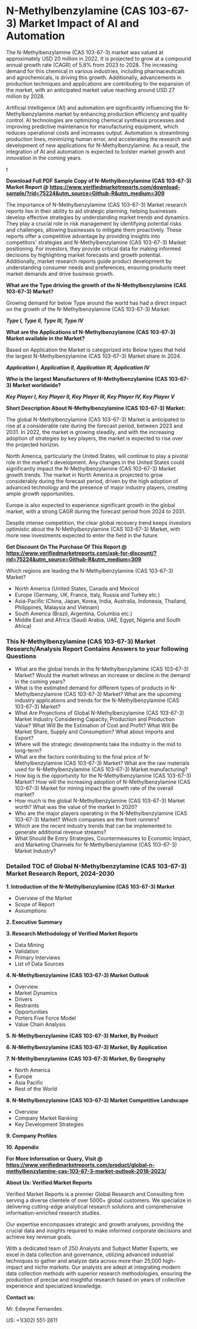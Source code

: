 <meta name="title" content="Global N-Methylbenzylamine (CAS 103-67-3) Market Impact of AI and Automation"><meta name="description" content="The N-Methylbenzylamine (CAS 103-67-3) market was valued at approximately USD 20 million in 2022. It is projected to grow at a compound annual growth rate (CAGR) of 5."><meta name="title" content="N-Methylbenzylamine (CAS 103-67-3) Market Size, Share, Scope, Trends, Growth, Opportunities, Analysis, Forecast"><h1>N-Methylbenzylamine (CAS 103-67-3) Market Impact of AI and Automation</h1><p>The N-Methylbenzylamine (CAS 103-67-3) market was valued at approximately USD 20 million in 2022. It is projected to grow at a compound annual growth rate (CAGR) of 5.8% from 2023 to 2028. The increasing demand for this chemical in various industries, including pharmaceuticals and agrochemicals, is driving this growth. Additionally, advancements in production techniques and applications are contributing to the expansion of the market, with an anticipated market value reaching around USD 27 million by 2028.</p><p>Artificial Intelligence (AI) and automation are significantly influencing the N-Methylbenzylamine market by enhancing production efficiency and quality control. AI technologies are optimizing chemical synthesis processes and improving predictive maintenance for manufacturing equipment, which reduces operational costs and increases output. Automation is streamlining production lines, minimizing human error, and accelerating the research and development of new applications for N-Methylbenzylamine. As a result, the integration of AI and automation is expected to bolster market growth and innovation in the coming years.</p>t</p><p id="" class=""><strong>Download Full PDF Sample Copy of N-Methylbenzylamine (CAS 103-67-3) Market Report @ <a href="https://www.verifiedmarketreports.com/download-sample/?rid=75224&utm_source=Github-R&utm_medium=309" target="_blank">https://www.verifiedmarketreports.com/download-sample/?rid=75224&utm_source=Github-R&utm_medium=309</a></strong></p><p>The importance of&nbsp;N-Methylbenzylamine (CAS 103-67-3) Market research reports lies in their ability to aid strategic planning, helping businesses develop effective strategies by understanding market trends and dynamics. They play a crucial role in risk management by identifying potential risks and challenges, allowing businesses to mitigate them proactively. These reports offer a competitive advantage by providing insights into competitors' strategies and N-Methylbenzylamine (CAS 103-67-3) Market positioning. For investors, they provide critical data for making informed decisions by highlighting market forecasts and growth potential. Additionally, market research reports guide product development by understanding consumer needs and preferences, ensuring products meet market demands and drive business growth.</p><p><strong>What are the&nbsp;Type driving the growth of the N-Methylbenzylamine (CAS 103-67-3) Market?</strong></p><p id="" class="">Growing demand for below Type around the world has had a direct impact on the growth of the N-Methylbenzylamine (CAS 103-67-3) Market:</p><em><strong>Type I, Type II, Type III, Type IV</strong></em></p><strong>What are the&nbsp;Applications&nbsp;of N-Methylbenzylamine (CAS 103-67-3) Market available in the Market?</strong></p><p id="" class="">Based on Application the Market is categorized into Below types that held the largest N-Methylbenzylamine (CAS 103-67-3) Market share In 2024.</p><em><strong>Application I, Application II, Application III, Application IV</strong></em></p><strong>Who is the largest Manufacturers of N-Methylbenzylamine (CAS 103-67-3) Market worldwide?</strong></p><p><em><strong>Key Player I, Key Player II, Key Player III, Key Player IV, Key Player V</strong></em></p><p id="" class=""><strong>Short Description About N-Methylbenzylamine (CAS 103-67-3) Market:</strong></p><p>The global N-Methylbenzylamine (CAS 103-67-3) Market is anticipated to rise at a considerable rate during the forecast period, between 2023 and 2031. In 2022, the market is growing steadily, and with the increasing adoption of strategies by key players, the market is expected to rise over the projected horizon.</p><p>North America, particularly the United States, will continue to play a pivotal role in the market's development. Any changes in the United States could significantly impact the N-Methylbenzylamine (CAS 103-67-3) Market growth trends. The market in North America is projected to grow considerably during the forecast period, driven by the high adoption of advanced technology and the presence of major industry players, creating ample growth opportunities.</p><p>Europe is also expected to experience significant growth in the global market, with a strong CAGR during the forecast period from 2024 to 2031.</p><p>Despite intense competition, the clear global recovery trend keeps investors optimistic about the N-Methylbenzylamine (CAS 103-67-3) Market, with more new investments expected to enter the field in the future.</p><p id="" class=""><strong>Get Discount On The Purchase Of This Report @ <a href="https://www.verifiedmarketreports.com/ask-for-discount/?rid=75224&utm_source=Github-R&utm_medium=309" target="_blank">https://www.verifiedmarketreports.com/ask-for-discount/?rid=75224&utm_source=Github-R&utm_medium=309</a></strong></p>Which regions are leading the N-Methylbenzylamine (CAS 103-67-3) Market?</p><ul><li>North America (United States, Canada and Mexico)</li><li>Europe (Germany, UK, France, Italy, Russia and Turkey etc.)</li><li>Asia-Pacific (China, Japan, Korea, India, Australia, Indonesia, Thailand, Philippines, Malaysia and Vietnam)</li><li>South America (Brazil, Argentina, Columbia etc.)</li><li>Middle East and Africa (Saudi Arabia, UAE, Egypt, Nigeria and South Africa)</li></ul><h3 id="" class="">This N-Methylbenzylamine (CAS 103-67-3) Market Research/Analysis Report Contains Answers to your following Questions</h3><ul><li>What are the global trends in the N-Methylbenzylamine (CAS 103-67-3) Market? Would the market witness an increase or decline in the demand in the coming years?</li><li>What is the estimated demand for different types of products in N-Methylbenzylamine (CAS 103-67-3) Market? What are the upcoming industry applications and trends for the N-Methylbenzylamine (CAS 103-67-3) Market?</li><li>What Are Projections of Global N-Methylbenzylamine (CAS 103-67-3) Market Industry Considering Capacity, Production and Production Value? What Will Be the Estimation of Cost and Profit? What Will Be Market Share, Supply and Consumption? What about imports and Export?</li><li>Where will the strategic developments take the industry in the mid to long-term?</li><li>What are the factors contributing to the final price of N-Methylbenzylamine (CAS 103-67-3) Market? What are the raw materials used for N-Methylbenzylamine (CAS 103-67-3) Market manufacturing?</li><li>How big is the opportunity for the N-Methylbenzylamine (CAS 103-67-3) Market? How will the increasing adoption of N-Methylbenzylamine (CAS 103-67-3) Market for mining impact the growth rate of the overall market?</li><li>How much is the global N-Methylbenzylamine (CAS 103-67-3) Market worth? What was the value of the market In 2020?</li><li>Who are the major players operating in the N-Methylbenzylamine (CAS 103-67-3) Market? Which companies are the front runners?</li><li>Which are the recent industry trends that can be implemented to generate additional revenue streams?</li><li>What Should Be Entry Strategies, Countermeasures to Economic Impact, and Marketing Channels for N-Methylbenzylamine (CAS 103-67-3) Market Industry?</li></ul><h3 id="" class="">Detailed TOC of Global N-Methylbenzylamine (CAS 103-67-3) Market Research Report, 2024-2030</h3><p id="" class=""><strong>1. Introduction of the N-Methylbenzylamine (CAS 103-67-3) Market</strong></p><ul><li>Overview of the Market</li><li>Scope of Report</li><li>Assumptions</li></ul><p id="" class=""><strong>2. Executive Summary</strong></p><p id="" class=""><strong>3. Research Methodology of Verified Market Reports</strong></p><ul><li>Data Mining</li><li>Validation</li><li>Primary Interviews</li><li>List of Data Sources</li></ul><p id="" class=""><strong>4. N-Methylbenzylamine (CAS 103-67-3) Market Outlook</strong></p><ul><li>Overview</li><li>Market Dynamics</li><li>Drivers</li><li>Restraints</li><li>Opportunities</li><li>Porters Five Force Model</li><li>Value Chain Analysis</li></ul><p id="" class=""><strong>5. N-Methylbenzylamine (CAS 103-67-3) Market, By Product</strong></p><p id="" class=""><strong>6. N-Methylbenzylamine (CAS 103-67-3) Market, By Application</strong></p><p id="" class=""><strong>7. N-Methylbenzylamine (CAS 103-67-3) Market, By Geography</strong></p><ul><li>North America</li><li>Europe</li><li>Asia Pacific</li><li>Rest of the World</li></ul><p id="" class=""><strong>8. N-Methylbenzylamine (CAS 103-67-3) Market Competitive Landscape</strong></p><ul><li>Overview</li><li>Company Market Ranking</li><li>Key Development Strategies</li></ul><p id="" class=""><strong>9. Company Profiles</strong></p><p id="" class=""><strong>10. Appendix</strong></p><p id="" class=""><strong>For More Information or Query, Visit @ <a href="https://www.verifiedmarketreports.com/product/global-n-methylbenzylamine-cas-103-67-3-market-outlook-2018-2023/" target="_blank">https://www.verifiedmarketreports.com/product/global-n-methylbenzylamine-cas-103-67-3-market-outlook-2018-2023/</a></strong></p><p id="" class=""><strong>About Us: Verified Market Reports</strong></p><p id="" class="">Verified Market Reports is a premier Global Research and Consulting firm serving a diverse clientele of over 5000+ global customers. We specialize in delivering cutting-edge analytical research solutions and comprehensive information-enriched research studies.</p><p id="" class="">Our expertise encompasses strategic and growth analyses, providing the crucial data and insights required to make informed corporate decisions and achieve key revenue goals.</p><p id="" class="">With a dedicated team of 250 Analysts and Subject Matter Experts, we excel in data collection and governance, utilizing advanced industrial techniques to gather and analyze data across more than 25,000 high-impact and niche markets. Our analysts are adept at integrating modern data collection methods with superior research methodologies, ensuring the production of precise and insightful research based on years of collective experience and specialized knowledge.</p><p id="" class=""><strong>Contact us:</strong></p><p id="" class="">Mr. Edwyne Fernandes</p><p id="" class="">US: +1(302) 551-2611</p>